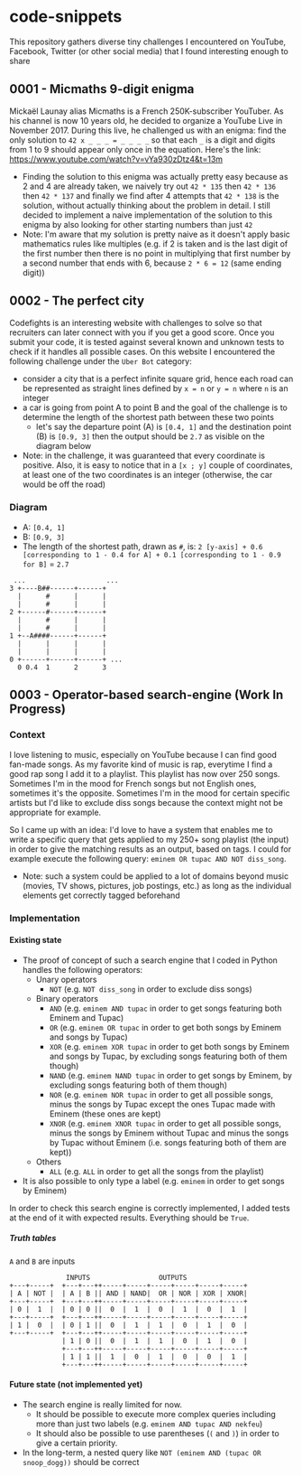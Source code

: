 # code-snippets
This repository gathers diverse tiny challenges I encountered on YouTube, Facebook, Twitter (or other social media) that I found interesting enough to share

## 0001 - Micmaths 9-digit enigma

Mickaël Launay alias Micmaths is a French 250K-subscriber YouTuber. As his channel is now 10 years old, he decided to organize a YouTube Live in November 2017. During this live, he challenged us with an enigma: find the only solution to `42 x _ _ _ = _ _ _ _` so that each `_` is a digit and digits from 1 to 9 should appear only once in the equation. Here's the link: https://www.youtube.com/watch?v=vYa930zDtz4&t=13m
- Finding the solution to this enigma was actually pretty easy because as 2 and 4 are already taken, we naively try out `42 * 135` then `42 * 136` then `42 * 137` and finally we find after 4 attempts that `42 * 138` is the solution, without actually thinking about the problem in detail. I still decided to implement a naive implementation of the solution to this enigma by also looking for other starting numbers than just `42`
- Note: I'm aware that my solution is pretty naive as it doesn't apply basic mathematics rules like multiples (e.g. if 2 is taken and is the last digit of the first number then there is no point in multiplying that first number by a second number that ends with 6, because `2 * 6 = 12` (same ending digit))

## 0002 - The perfect city

Codefights is an interesting website with challenges to solve so that recruiters can later connect with you if you get a good score. Once you submit your code, it is tested against several known and unknown tests to check if it handles all possible cases.
On this website I encountered the following challenge under the `Uber Bot` category:
- consider a city that is a perfect infinite square grid, hence each road can be represented as straight lines defined by `x = n` or `y = n` where `n` is an integer
- a car is going from point A to point B and the goal of the challenge is to determine the length of the shortest path between these two points
  - let's say the departure point (A) is `[0.4, 1]` and the destination point (B) is `[0.9, 3]` then the output should be `2.7` as visible on the diagram below
- Note: in the challenge, it was guaranteed that every coordinate is positive. Also, it is easy to notice that in a `[x ; y]` couple of coordinates, at least one of the two coordinates is an integer (otherwise, the car would be off the road)

### Diagram

- A: `[0.4, 1]`
- B: `[0.9, 3]`
- The length of the shortest path, drawn as `#`, is: `2 [y-axis] + 0.6 [corresponding to 1 - 0.4 for A] + 0.1 [corresponding to 1 - 0.9 for B]` = `2.7`

```
 ...                    ...
3 +----B##------+------+
  |      #      |      |
  |      #      |      |
2 +------#------+------+
  |      #      |      |
  |      #      |      |
1 +--A####------+------+
  |      |      |      |
  |      |      |      |
0 +------+------+------+ ...
  0 0.4  1      2      3
```

## 0003 - Operator-based search-engine (Work In Progress)

### Context

I love listening to music, especially on YouTube because I can find good fan-made songs. As my favorite kind of music is rap, everytime I find a good rap song I add it to a playlist. This playlist has now over 250 songs. Sometimes I'm in the mood for French songs but not English ones, sometimes it's the opposite. Sometimes I'm in the mood for certain specific artists but I'd like to exclude diss songs because the context might not be appropriate for example.

So I came up with an idea: I'd love to have a system that enables me to write a specific query that gets applied to my 250+ song playlist (the input) in order to give the matching results as an output, based on tags. I could for example execute the following query: `eminem OR tupac AND NOT diss_song`.
- Note: such a system could be applied to a lot of domains beyond music (movies, TV shows, pictures, job postings, etc.) as long as the individual elements get correctly tagged beforehand

### Implementation

#### Existing state

- The proof of concept of such a search engine that I coded in Python handles the following operators:
  - Unary operators
    - `NOT` (e.g. `NOT diss_song` in order to exclude diss songs)
  - Binary operators
    - `AND` (e.g. `eminem AND tupac` in order to get songs featuring both Eminem and Tupac)
    - `OR` (e.g. `eminem OR tupac` in order to get both songs by Eminem and songs by Tupac)
	- `XOR` (e.g. `eminem XOR tupac` in order to get both songs by Eminem and songs by Tupac, by excluding songs featuring both of them though)
	- `NAND` (e.g. `eminem NAND tupac` in order to get songs by Eminem, by excluding songs featuring both of them though)
	- `NOR` (e.g. `eminem NOR tupac` in order to get all possible songs, minus the songs by Tupac except the ones Tupac made with Eminem (these ones are kept)
	- `XNOR` (e.g. `eminem XNOR tupac` in order to get all possible songs, minus the songs by Eminem without Tupac and minus the songs by Tupac without Eminem (i.e. songs featuring both of them are kept))
  - Others
	- `ALL` (e.g. `ALL` in order to get all the songs from the playlist)
- It is also possible to only type a label (e.g. `eminem` in order to get songs by Eminem)

In order to check this search engine is correctly implemented, I added tests at the end of it with expected results. Everything should be `True`.

##### Truth tables

`A` and `B` are inputs
```
              INPUTS                 OUTPUTS
+---+-----+  +---+---++-----+-----+-----+-----+-----+-----+
| A | NOT |  | A | B || AND | NAND|  OR | NOR | XOR | XNOR|
+---+-----+  +---+---++-----+-----+-----+-----+-----+-----+
| 0 |  1  |  | 0 | 0 ||  0  |  1  |  0  |  1  |  0  |  1  |
+---+-----+  +---+---++-----+-----+-----+-----+-----+-----+
| 1 |  0  |  | 0 | 1 ||  0  |  1  |  1  |  0  |  1  |  0  |
+---+-----+  +---+---++-----+-----+-----+-----+-----+-----+
             | 1 | 0 ||  0  |  1  |  1  |  0  |  1  |  0  |
			 +---+---++-----+-----+-----+-----+-----+-----+
			 | 1 | 1 ||  1  |  0  |  1  |  0  |  0  |  1  |
			 +---+---++-----+-----+-----+-----+-----+-----+
```
	
#### Future state (not implemented yet)

- The search engine is really limited for now.
  - It should be possible to execute more complex queries including more than just two labels (e.g. `eminem AND tupac AND nekfeu`)
  - It should also be possible to use parentheses (`(` and `)`) in order to give a certain priority.
- In the long-term, a nested query like `NOT (eminem AND (tupac OR snoop_dogg))` should be correct